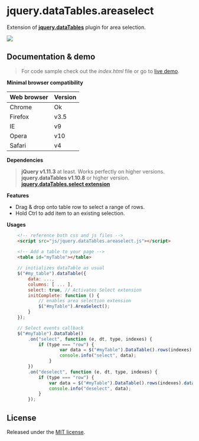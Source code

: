 # jquery.dataTables.areaselect

Extension of **[jquery.dataTables](https://www.datatables.net/)** plugin for area selection.

![](http://acuisinier.com/images/jquery.dataTables.multiselect.png)

## Documentation & demo

> For code sample check out the *index.html* file or go to [live demo](http://acuisinier.com/demo/jquery.dataTables.areaselect).
  
**Minimal browser compatibility**

Web browser|Version 
---|---
Chrome|Ok
Firefox|v3.5
IE|v9
Opera|v10
Safari|v4

**Dependencies**

> **jQuery v1.11.3** at least. Works perfectly on higher versions.  
> **jquery.dataTables v1.10.8** or higher version.
> **[jquery.dataTables.select extension](https://github.com/DataTables/Select)**


**Features**

- Drag & drop onto table row to select a range of rows.
- Hold Ctrl to add item to an existing selection.
  
**Usages**

```html
	<!-- reference both css and js files -->
    <script src="js/jquery.dataTables.areaselect.js"></script>
    
	<!-- Add a table to your page -->
	<table id="myTable"></table>
 ```
 
```javascript
	// initializes dataTable as usual
	$("#my_table").dataTable({
		data: ...,
		columns: [ ... ],
		select: true, // Activates Select extension
		initComplete: function () {
			// enables area selection extension
			$("#myTable").AreaSelect();
		}
	});
```
 
```javascript
	// Select events callback
	$("#myTable").DataTable()
		.on("select", function (e, dt, type, indexes) {
			if (type === "row") {
		        	var data = $("#myTable").DataTable().rows(indexes).data()[0];
		        	console.info("select", data);
		    	}
		})
		.on("deselect", function (e, dt, type, indexes) {
			if (type === "row") {
				var data = $("#myTable").DataTable().rows(indexes).data();
				console.info("deselect", data);
			}
		});
```

## License

Released under the [MIT license](http://www.opensource.org/licenses/MIT).
